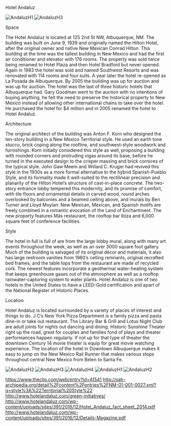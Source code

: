 
Hotel Andaluz

![AndaluzH1](images/AndaluzH1.jpg "AndaluzH1 Historic Building")
![AndaluzH3](images/AndaluzP3.jpg "AndaluzH3 Present Building")

Space

The Hotel Andaluz is located at 125 2nd St NW, Albuquerque, NM. The building was built on June 9, 1939 and originally named the Hilton Hotel, after the original owner and native New Mexican Conrad Hilton. This building at the time was the tallest building in New Mexico and had the first air conditioner and elevator with 176 rooms. The property was sold twice being renamed to Hotel Plaza and then Hotel Bradford but never opened. Again in 1983 the hotel was sold and named Southwest Resorts and was renovated with 114 rooms and four suits. A year later the hotel re-opened as La Posada de Albuquerque. By 2005 the building was up for auction and was up for auction. The hotel was the last of three historic hotels that Albuquerque had. Gary Goodman went to the auction with no intentions of buying anything, he felt the need to preserve the historical property to New Mexico instead of allowing other international chains to take over the hotel. He purchased the hotel for $4 million and in 2005 renamed the hotel to Hotel Andaluz. 

Architecture

The original architect of the building was Anton F. Korn who designed the ten-story building in a New Mexico Territorial style. He used an earth tone stucco, brick coping along the roofline, and southwest-style woodwork and furnishings. Korn initially considered this style as well, proposing a building with rounded corners and protruding vigas around its base, before he turned in the executed design to the crisper massing and brick cornices of the typical style. John Gaw Meem and Willard C. Kruger had revived this style in the 1930s as a more formal alternative to the hybrid Spanish-Pueblo Style, and its formality made it well-suited to the rectilinear precision and planarity of the Hilton Hotel’s structure of cast-in-place concrete. The two-story entrance lobby tempered this modernity, and its promise of comfort, with tile floors and ornamental details in carved wood, round arches overlooked by balconies and a beamed ceiling above, and murals by Ben Turner and Lloyd Moylan: New Mexican, Mexican, and Spanish motifs are freely combined in a romantic evocation of the Land of Enchantment. The new property features Más restaurant, the rooftop bar Ibiza and 6,000 square feet of conference facilities.

Style

The hotel in full is full of are from the large lobby mural, along with many art events throughout the week, as well as an over 3000 square foot gallery. Much of the building is salvaged of its original décor and materials, it also has large restroom vanities from 1980’s celling remnants, original recrafted bed frames, and the table tops from the restaurant are made of recycled cork. The newest features incorporate a geothermal water-heating system that keeps greenhouse gases out of the atmosphere as well as a rooftop rainwater-capturing system to water plants. Hotel Andaluz is one of two hotels in the United States to have a LEED-Gold certification and apart of the National Register of Historic Places.

Location

Hotel Andaluz is located surrounded by a variety of places of interest and things to do. J C’s New York Pizza Department is a family pizza and pasta dine-in or take out restaurant. The Library Bar & Grill and Lotus Night Club are adult joints for nights out dancing and dining. Historic Sunshine Theater right up the road, great for couples and families fond of plays and theater performances happen regularly. If not up for that type of theater the downtown Century 14 movie theater is equip for great movie watching experience. The location of the hotel in Downtown Albuquerque makes it easy to jump on the New Mexico Rail Runner that makes various stops throughout central New Mexico from Belen to Santa Fe.


![AndaluzH2](images/AndaluzH2.jpg "AndaluzH2 Historic Meeting")
![AndaluzH3](images/AndaluzH3.jpg "AndaluzH3 Historic Dining Room")
![AndaluzH4](images/AndaluzH4.jpg "AndaluzH4 Historic Lobby")
![AndaluzH1](images/AndaluzP1.jpg "AndaluzH1 Present Entrance")
![AndaluzH2](images/AndaluzP2.jpg "AndaluzH2 Present Lobby")



https://www.theclio.com/web/entry?id=41541
http://sah-archipedia.org/detail%2Fcontent%2Fentries%2FNM-01-001-0027.xml?q=style%3A%22Territorial%20Style%22
http://www.hotelandaluz.com/green-initiatives/
http://www.hotelandaluz.com/wp-content/uploads/sites/391/2016/12/Hotel_Andaluz_fact_sheet_2014.pdf
http://www.hotelandaluz.com/wp-content/uploads/sites/391/2016/12/Details-Magazine.pdf

